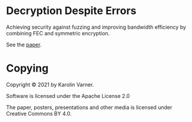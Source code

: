 # Decryption Despite Errors

Achieving security against fuzzing and improving
bandwidth efficiency by combining FEC and symmetric
encryption.

See the [paper](paper/decryption-despite-errors.pdf).

# Copying

Copyright © 2021 by Karolin Varner.

Software is licensed under the Apache License 2.0

The paper, posters, presentations and other media is licensed under Creative Commons BY 4.0.
